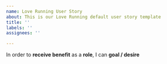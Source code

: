 ```yaml
---
name: Love Running User Story
about: This is our Love Running default user story template
title: ''
labels: ''
assignees: ''

---
```


In order to **receive benefit** as a **role**, I can **goal / desire**
